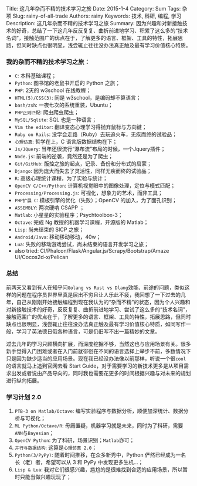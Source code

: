 Title: 这几年杂而不精的技术学习之旅
Date: 2015-1-4
Category: Sum
Tags: 杂项
Slug: rainy-of-all-trade
Authors: rainy
Keywords: 技术, 科研, 编程, 学习
Description: 这几年杂而不精的技术学习之旅
Summary: 因为兴趣和对新接触技术的好奇，总结了一下这几年反反复复、曲折前进地学习、积累了这么多的“技术名词”，接触范围广的优点在于，了解更多的语言、框架、工具的特性，拓展思路，但同时缺点也很明显，浅尝辄止往往没办法真正触及最有学习价值核心特质。

### 我的杂而不精的技术学习之旅：

* `C`: 本科基础课程；
* `Python`: 图书馆的老鼠书开启的 Python 之旅；
* `PHP`: 2天的 w3school 在线教程；
* `HTML(5)/CSS(3)`: 同是 w3school，是编码却不算语言；
* `bash/zsh`: 一夜七次的系统重装，Ubuntu；
* `PHP正则匹配`: 爬虫爬虫爬虫；
* `MySQL/Sqlite`: SQL 也是一种语言；
* `Vim the editor`: 翻译变态心理学习得抛弃鼠标与方向键；
* `Ruby on Rails`: 没学会走路（Ruby）去玩追火车，无疾而终的试验品；
* `心理仿真`: 哲学在上，C 语言版数据结构在下；
* `Js/JQuery`: 当年还很流行“瀑布流”布局的时候，一个Jquery插件；
* `Node.js`: 前端的逆袭，竟然还是为了爬虫；
* `Git/GitHub`: 版控之旅的起点，记录、备份和分布式的启蒙；
* `Django`: 因为庞大而失去了灵活性，同样无疾而终的试验品；
* `R`: 高级心理统计课程，为了实验与统计；
* `OpenCV C/C++/Python`: 计算机视觉眼中的图像处理，定位与模式匹配；
* `Processing/Processing.js`: 可视化，想象力的艺术，而非工具；
* `PHP扩展 C`: 模板引擎的优化（失败）；OpenCV 的加入，为了面孔识别；
* `ASSEMBLY`: 两次硬啃 CSAPP ；
* `Matlab`: 小星星的实验程序；Psychtoolbox-3；
* `Octave`: 完成 Ng 教授的机器学习课程，开源版的 Matlab；
* `Lisp`: 尚未结束的 SICP 之旅；
* `Android/Java`: 移动移动移动，40w；
* `Lua`: 失败的移动游戏尝试，尚未结束的语言开发学习之旅；
* also tried: CI/Phalcon/Flask/Angular.js/Scrapy/Bootstrap/Amaze UI/Cocos2d-x/Pelican

### 总结

前两天又看到有人在知乎问`Golang vs Rust vs Dlang`效能、前途的问题，类似这样的问题在程序员世界里真是层出不穷且让人乐此不疲，我回想了一下过去的几年，自己从刚刚开始接触编程到现在我认为的“杂而不精”的状态，因为个人兴趣和对新接触技术的好奇，反反复复、曲折前进地学习、尝试了这么多的“技术名词”，接触范围广的优点在于，了解更多的语言、框架、工具的特性，拓展思路，但同时缺点也很明显，浅尝辄止往往没办法真正触及最有学习价值核心特质，如同写作一般，学习了英法德日俄各种语言，可是仍旧写不出一篇精妙的文章。

过去几年的学习只顾横向扩展，而深度挖掘不够，当然这也与应用场景有关。很多新手觉得入门困难或者在入门前就徘徊在不同的语言选择上举步不前，多数情况下只是因为缺少适当的应用场景。现在我已经没办法像以前那样，听说一个很`cool`的语言就马上追到官网去看 Start Guide，对于需要学习的新技术更多是从项目需求出发或者说由产品导向的，同时我也需要花更多的时间根据兴趣与对未来的规划进行纵向拓展。

### 学习计划 2.0

1. `PTB-3 on Matlab/Octave`: 编写实验程序与数据分析，顺便加深统计、数据分析与可视化；
2. `ML Python/Octave/R`: 毋庸置疑，机器学习就是未来，同时为了科研，需要 `ANN`与`Bayesian`；
3. `OpenCV Python`: 为了科研，场景识别；`Matlab`亦可；
4. `并行与数据结构`: 这算是`心理仿真 2.0`；
5. `Python(3/PyPy)`: 随着时间推移，在众多新秀中，Python 俨然已经成为一名长（老）者，希望可以从 3 和 PyPy 中发现更多生机…；
6. `Lisp & Lua`: 我对它们很感兴趣，尴尬的是很难找到合适的应用场景，所以暂时只能当做兴趣玩玩了；
